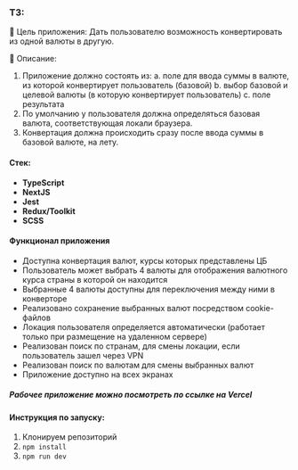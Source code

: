 ### ТЗ:

🎯 Цель приложения:
Дать пользователю возможность конвертировать из одной валюты в другую.

📝 Описание:

1. Приложение должно состоять из:
   a. поле для ввода суммы в валюте, из которой конвертирует пользователь (базовой)
   b. выбор базовой и целевой валюты (в которую конвертирует пользователь)
   c. поле результата
2. По умолчанию у пользователя должна определяться базовая валюта, соответствующая локали браузера.
3. Конвертация должна происходить сразу после ввода суммы в базовой валюте, на лету.

#### Стек:

-   **TypeScript**
-   **NextJS**
-   **Jest**
-   **Redux/Toolkit**
-   **SCSS**

#### Функционал приложения

-   Доступна конвертация валют, курсы которых представлены ЦБ
-   Пользователь может выбрать 4 валюты для отображения валютного курса страны в которой он находится
-   Выбранные 4 валюты доступны для переключения между ними в конверторе
-   Реализовано сохранение выбранных валют посредством cookie-файлов
-   Локация пользователя определяется автоматически (работает только при размещение на удаленном сервере)
-   Реализован поиск по странам, для смены локации, если пользователь зашел через VPN
-   Реализован поиск по валютам для смены выбранных валют
-   Приложение доступно на всех экранах

##### Рабочее приложение можно посмотреть по ссылке на _Vercel_

#### Инструкция по запуску:

1. Клонируем репозиторий
2. `npm install`
3. `npm run dev`
